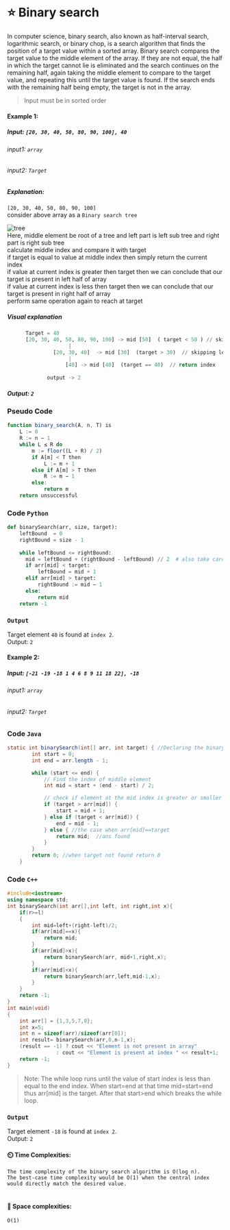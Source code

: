 # ⭐ Binary search

In computer science, binary search, also known as half-interval search, logarithmic search, or binary chop, is a search algorithm that finds the position of a target value within a sorted array. Binary search compares the target value to the middle element of the array. If they are not equal, the half in which the target cannot lie is eliminated and the search continues on the remaining half, again taking the middle element to compare to the target value, and repeating this until the target value is found. If the search ends with the remaining half being empty, the target is not in the array.
> Input must be in sorted order
#### Example 1: 

##### Input: `[20, 30, 40, 50, 80, 90, 100], 40` 
###### input1: `array`
###### input2: `Target`

##### Explanation: 
`[20, 30, 40, 50, 80, 90, 100]`<br/>
consider above array as a `Binary search tree`

![tree](https://upload.wikimedia.org/wikipedia/commons/f/f4/Binary_search_example_tree.svg)<br/>
Here, middle element be root of a tree and left part is left sub tree and right part is right sub tree<br/>
calculate middle index and compare it with target<br/>
if target is equal to value at middle index then simply return the current index<br/>
if value at current index is greater then target then we can conclude that our target is present in left half of array<br/>
if value at current index is less then target then we can conclude that our target is present in right half of array<br/>
perform same operation again to reach at target<br/>

##### Visual explanation
```py
      Target = 40
      [20, 30, 40, 50, 80, 90, 100] -> mid [50]  ( target < 50 ) // skipping right half of array 
                    |          
               [20, 30, 40]  -> mid [30]  (target > 30)  // skipping left half of array
                    |
                   [40] -> mid [40]  (target == 40)  // return index
                   
             output -> 2
```



##### Output: `2`


### Pseudo Code
``` js
function binary_search(A, n, T) is
    L := 0
    R := n − 1
    while L ≤ R do
        m := floor((L + R) / 2)
        if A[m] < T then
            L := m + 1
        else if A[m] > T then
            R := m − 1
        else:
            return m
    return unsuccessful
```

### Code `Python`
``` py
def binarySearch(arr, size, target):
    leftBound  = 0
    rightBound = size - 1
    
    while leftBound <= rightBound:
      mid = leftBound + (rightBound - leftBound) // 2  # also take care of overflow situation
      if arr[mid] < target:
          leftBound = mid + 1
      elif arr[mid] > target:
          rightBound := mid − 1
      else:
          return mid
    return -1
```
### `Output` 
Target element `40` is found at `index 2`. </br>
Output: `2`
</br>
#### Example 2: 

##### Input: `[-21 -19 -18 1 4 6 8 9 11 18 22], -18` 
###### input1: `array`
###### input2: `Target`
### Code `Java`
```java
static int binarySearch(int[] arr, int target) { //Declaring the binary search function 
        int start = 0;
        int end = arr.length - 1;

        while (start <= end) {
            // Find the index of middle element 
            int mid = start + (end - start) / 2; 

            // check if element at the mid index is greater or smaller or equal to the target element 
            if (target > arr[mid]) { 
                start = mid + 1;
            } else if (target < arr[mid]) {
                end = mid - 1;
            } else { //the case when arr[mid]==target
                return mid;  //ans found
            }
        }
        return 0; //when target not found return 0
    }
```


### Code `C++`
``` c++
#include<iostream>
using namespace std;
int binarySearch(int arr[],int left, int right,int x){
	if(r>=l)
	{
		int mid=left+(right-left)/2;
		if(arr[mid]==x){
			return mid;
		}
		if(arr[mid]>x){
			return binarySearch(arr, mid+1,right,x);
		}
		if(arr[mid]<x){
			return binarySearch(arr,left,mid-1,x);
		}
	}
	return -1;
}
int main(void)
{
	int arr[] = {1,3,5,7,8};
	int x=5;
	int n = sizeof(arr)/sizeof(arr[0]);
	int result= binarySearch(arr,0,n-1,x);
	(result == -1) ? cout << "Element is not present in array"
				: cout << "Element is present at index " << result+1;
	return -1;
}
```

>Note: The while loop runs until the value of start index is less than equal to the end index. When start=end at that time mid=start=end thus arr[mid]
>is the target. After that start>end which breaks the while loop.

### `Output` 
Target element `-18` is found at `index 2`. </br>
Output: `2`

#### ⏲️ Time Complexities:
 `The time complexity of the binary search algorithm is O(log n).`</br>
 `The best-case time complexity would be O(1) when the central index would directly match the desired value.`</br>
<br/>
#### 👾 Space complexities:
`O(1)`
